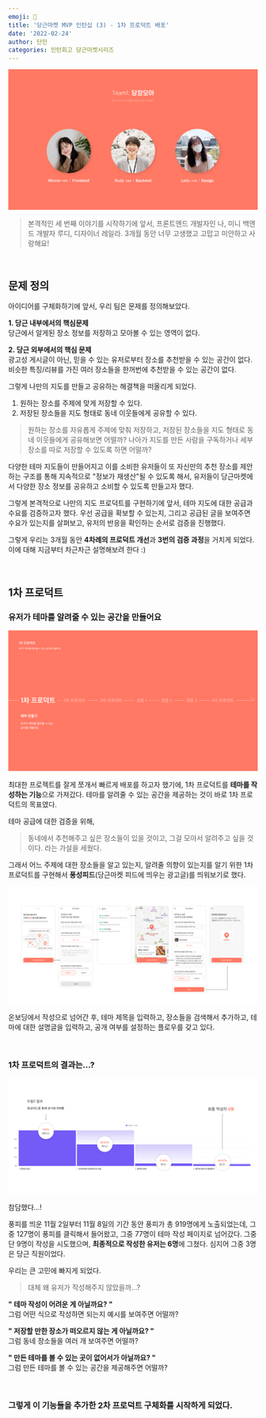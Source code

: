 ```yaml
---
emoji: 🥕
title: '당근마켓 MVP 인턴십 (3) - 1차 프로덕트 배포'
date: '2022-02-24'
author: 단민
categories: 인턴회고 당근마켓시리즈
---
```


![](7-0.png)

> 본격적인 세 번째 이야기를 시작하기에 앞서,
> 프론트엔드 개발자인 나, 미니
> 백엔드 개발자 루디,
> 디자이너 레일라.
> 3개월 동안 너무 고생했고 고맙고 미안하고 사랑해요!

&nbsp;

## 문제 정의
 
아이디어를 구체화하기에 앞서, 우리 팀은 문제를 정의해보았다.

**1. 당근 내부에서의 핵심문제**  
당근에서 알게된 장소 정보를 저장하고 모아볼 수 있는 영역이 없다.


**2. 당근 외부에서의 핵심 문제**  
광고성 게시글이 아닌, 믿을 수 있는 유저로부터 장소를 추천받을 수 있는 공간이 없다.  
비슷한 특징/리뷰를 가진 여러 장소들을 한꺼번에 추천받을 수 있는 공간이 없다.

그렇게 나만의 지도를 만들고 공유하는 해결책을 떠올리게 되었다.

1. 원하는 장소를 주제에 맞게 저장할 수 있다.
2. 저장된 장소들을 지도 형태로 동네 이웃들에게 공유할 수 있다.

 
> 원하는 장소를 자유롭게 주제에 맞춰 저장하고, 저장된 장소들을 지도 형태로 동네 이웃들에게 공유해보면 어떨까?
> 나아가 지도를 만든 사람을 구독하거나 세부 장소를 따로 저장할 수 있도록 하면 어떨까?

다양한 테마 지도들이 만들어지고 이를 소비한 유저들이 또 자신만의 추천 장소를 제안하는 구조를 통해 지속적으로 "정보가 재생산"될 수 있도록 해서, 유저들이 당근마켓에서 다양한 장소 정보를 공유하고 소비할 수 있도록 만들고자 했다.

그렇게 본격적으로 나만의 지도 프로덕트를 구현하기에 앞서, 테마 지도에 대한 공급과 수요를 검증하고자 했다. 우선 공급을 확보할 수 있는지, 그리고 공급된 글을 보여주면 수요가 있는지를 살펴보고, 유저의 반응을 확인하는 순서로 검증을 진행했다.

그렇게 우리는 3개월 동안 **4차례의 프로덕트 개선**과 **3번의 검증 과정**을 거치게 되었다. 이에 대해 지금부터 차근차근 설명해보려 한다 :)

&nbsp;

## 1차 프로덕트

### 유저가 테마를 알려줄 수 있는 공간을 만들어요

![](7-1.png)

최대한 프로젝트를 잘게 쪼개서 빠르게 배포를 하고자 했기에, 1차 프로덕트를 **테마를 작성하는 기능**으로 가져갔다. 테마를 알려줄 수 있는 공간을 제공하는 것이 바로 1차 프로덕트의 목표였다.

테마 공급에 대한 검증을 위해,
> 동네에서 추천해주고 싶은 장소들이 있을 것이고, 그걸 모아서 알려주고 싶을 것이다.
라는 가설을 세웠다.

그래서 어느 주제에 대한 장소들을 알고 있는지, 알려줄 의향이 있는지를 알기 위한 1차 프로덕트를 구현해서 **풍성피드**(당근마켓 피드에 띄우는 광고글)를 띄워보기로 했다.

![](7-2.png)

온보딩에서 작성으로 넘어간 후, 테마 제목을 입력하고, 장소들을 검색해서 추가하고, 테마에 대한 설명글을 입력하고, 공개 여부를 설정하는 플로우를 갖고 있다.

&nbsp;

### 1차 프로덕트의 결과는...?

![](7-3.png)

참담했다...!

풍피를 띄운 11월 2일부터 11월 8일의 기간 동안 풍피가 총 919명에게 노출되었는데, 그중 127명이 풍피를 클릭해서 들어왔고, 그중 77명이 테마 작성 페이지로 넘어갔다. 그중 단 9명이 작성을 시도했으며, **최종적으로 작성한 유저는 6명**에 그쳤다. 심지어 그중 3명은 당근 직원이었다.

우리는 큰 고민에 빠지게 되었다.
> 대체 왜 유저가 작성해주지 않았을까...?
 
**" 테마 작성이 어려운 게 아닐까요? "**  
그럼 어떤 식으로 작성하면 되는지 예시를 보여주면 어떨까?

**" 저장할 만한 장소가 떠오르지 않는 게 아닐까요? "**  
그럼 동네 장소들을 여러 개 보여주면 어떨까?

**" 만든 테마를 볼 수 있는 곳이 없어서가 아닐까요? "**  
그럼 만든 테마를 볼 수 있는 공간을 제공해주면 어떨까?

&nbsp;

### 그렇게 이 기능들을 추가한 2차 프로덕트 구체화를 시작하게 되었다.